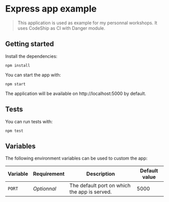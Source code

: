 # Express app example

> This application is used as example for my personnal workshops. It uses CodeShip as CI with Danger module.

## Getting started

Install the dependencies:
```
npm install
```

You can start the app with:
```
npm start
```

The application will be available on http://localhost:5000 by default.

## Tests

You can run tests with:
```
npm test
```

## Variables

The following environment variables can be used to custom the app:

Variable | Requirement | Description | Default value
--- | --- | ---  | ---
`PORT` | *Optionnal* | The default port on which the app is served. | 5000
